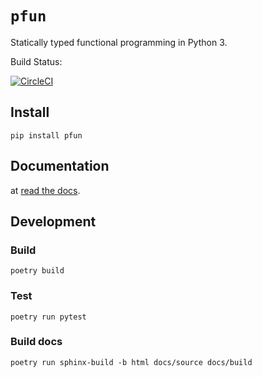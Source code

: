 # `pfun`
Statically typed functional programming in Python 3.

Build Status: 

[![CircleCI](https://circleci.com/gh/suned/pfun/tree/master.svg?style=svg)](https://circleci.com/gh/suned/pfun/tree/master)

## Install

`pip install pfun`

## Documentation

at [read the docs](readthedocs.com).

## Development

### Build

`poetry build`

### Test

`poetry run pytest`

### Build docs

`poetry run sphinx-build -b html docs/source docs/build`